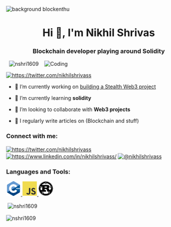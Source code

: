 ![background blockenthu](https://github.com/nshri1609/nshri1609/assets/87777902/374f8446-69d3-43f2-b3ad-0c90ad6750ac)

<h1 align="center">Hi 👋, I'm Nikhil Shrivas</h1>
<h3 align="center">Blockchain developer playing around Solidity</h3> <img align="right" alt="Coding" width="400"  src=“ https://www.google.com/search?rlz=1C5CHFA_enIN980IN980&sxsrf=APwXEdd_2CJLjZH-RBp0Vhdch2orqbiCsA:1687004262986&q=animated+ethereum+gif&tbm=isch&sa=X&ved=2ahUKEwj_s9HOpMr_AhUSxDgGHTwLD3kQ0pQJegQIDBAB&biw=1440&bih=725&dpr=2#imgrc=VdS3OGODV0rXJM”

<p align="left"> <img src="https://komarev.com/ghpvc/?username=nshri1609&label=Profile%20views&color=0e75b6&style=flat" alt="nshri1609" /> </p>

<p align="left"> <a href="https://twitter.com/https://twitter.com/nikhilshrivass" target="blank"><img src="https://img.shields.io/twitter/follow/https://twitter.com/nikhilshrivass?logo=twitter&style=for-the-badge" alt="https://twitter.com/nikhilshrivass" /></a> </p>

- 🔭 I’m currently working on [building a Stealth Web3 project](https://www.blockenthu.com/)

- 🌱 I’m currently learning **solidity**

- 👯 I’m looking to collaborate with **Web3 projects**

- 📝 I regularly write articles on (Blockchain and stuff)

<h3 align="left">Connect with me:</h3>
<p align="left">
<a href="nikhilshrivass" target="blank"><img align="center" src="https://raw.githubusercontent.com/rahuldkjain/github-profile-readme-generator/master/src/images/icons/Social/twitter.svg" alt="https://twitter.com/nikhilshrivass" height="30" width="40" /></a>
<a href="https://linkedin.com/in/nikhilshrivass/" target="blank"><img align="center" src="https://raw.githubusercontent.com/rahuldkjain/github-profile-readme-generator/master/src/images/icons/Social/linked-in-alt.svg" alt="https://www.linkedin.com/in/nikhilshrivass/" height="30" width="40" /></a>
<a href="https://medium.com/@nikhilshrivass" target="blank"><img align="center" src="https://raw.githubusercontent.com/rahuldkjain/github-profile-readme-generator/master/src/images/icons/Social/medium.svg" alt="@nikhilshrivass" height="30" width="40" /></a>
</p>

<h3 align="left">Languages and Tools:</h3>
<p align="left"> <a href="https://www.w3schools.com/cpp/" target="_blank" rel="noreferrer"> <img src="https://raw.githubusercontent.com/devicons/devicon/master/icons/cplusplus/cplusplus-original.svg" alt="cplusplus" width="40" height="40"/> </a> <a href="https://developer.mozilla.org/en-US/docs/Web/JavaScript" target="_blank" rel="noreferrer"> <img src="https://raw.githubusercontent.com/devicons/devicon/master/icons/javascript/javascript-original.svg" alt="javascript" width="40" height="40"/> </a> <a href="https://www.rust-lang.org" target="_blank" rel="noreferrer"> <img src="https://raw.githubusercontent.com/devicons/devicon/master/icons/rust/rust-plain.svg" alt="rust" width="40" height="40"/> </a> </p>

<p>&nbsp;<img align="center" src="https://github-readme-stats.vercel.app/api?username=nshri1609&show_icons=true&locale=en" alt="nshri1609" /></p>

<p><img align="center" src="https://github-readme-streak-stats.herokuapp.com/?user=nshri1609&" alt="nshri1609" /></p>

